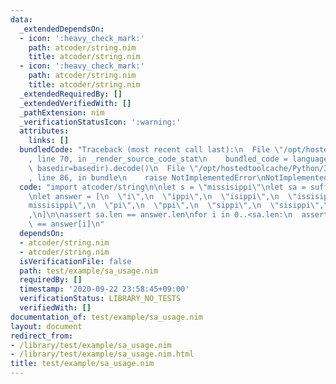 ```yaml
---
data:
  _extendedDependsOn:
  - icon: ':heavy_check_mark:'
    path: atcoder/string.nim
    title: atcoder/string.nim
  - icon: ':heavy_check_mark:'
    path: atcoder/string.nim
    title: atcoder/string.nim
  _extendedRequiredBy: []
  _extendedVerifiedWith: []
  _pathExtension: nim
  _verificationStatusIcon: ':warning:'
  attributes:
    links: []
  bundledCode: "Traceback (most recent call last):\n  File \"/opt/hostedtoolcache/Python/3.8.5/x64/lib/python3.8/site-packages/onlinejudge_verify/documentation/build.py\"\
    , line 70, in _render_source_code_stat\n    bundled_code = language.bundle(stat.path,\
    \ basedir=basedir).decode()\n  File \"/opt/hostedtoolcache/Python/3.8.5/x64/lib/python3.8/site-packages/onlinejudge_verify/languages/nim.py\"\
    , line 86, in bundle\n    raise NotImplementedError\nNotImplementedError\n"
  code: "import atcoder/string\n\nlet s = \"missisippi\"\nlet sa = suffix_array(s)\n\
    \nlet answer = [\n  \"i\",\n  \"ippi\",\n  \"isippi\",\n  \"issisippi\",\n  \"\
    missisippi\",\n  \"pi\",\n  \"ppi\",\n  \"sippi\",\n  \"sisippi\",\n  \"ssisippi\"\
    ,\n]\n\nassert sa.len == answer.len\nfor i in 0..<sa.len:\n  assert s[sa[i]..^1]\
    \ == answer[i]\n"
  dependsOn:
  - atcoder/string.nim
  - atcoder/string.nim
  isVerificationFile: false
  path: test/example/sa_usage.nim
  requiredBy: []
  timestamp: '2020-09-22 23:58:45+09:00'
  verificationStatus: LIBRARY_NO_TESTS
  verifiedWith: []
documentation_of: test/example/sa_usage.nim
layout: document
redirect_from:
- /library/test/example/sa_usage.nim
- /library/test/example/sa_usage.nim.html
title: test/example/sa_usage.nim
---
```

